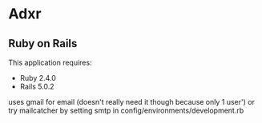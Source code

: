 Adxr
================

Ruby on Rails
-------------

This application requires:

- Ruby 2.4.0
- Rails 5.0.2

uses gmail for email (doesn't really need it though because only 1 user') or try mailcatcher by setting smtp in config/environments/development.rb
